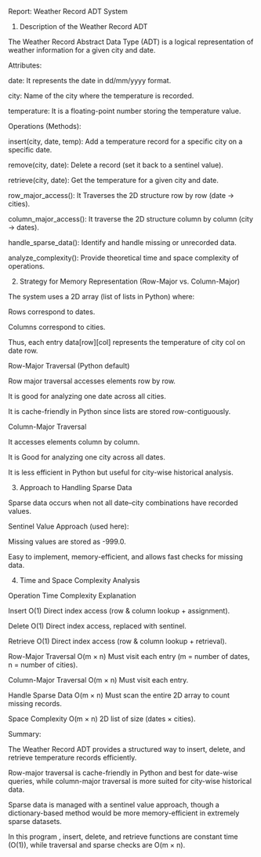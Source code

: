 Report: Weather Record ADT System
1. Description of the Weather Record ADT

The Weather Record Abstract Data Type (ADT) is a logical representation of weather information for a given city and date.

Attributes:

date: It represents the date in dd/mm/yyyy format.

city: Name of the city where the temperature is recorded.

temperature: It is a floating-point number storing the temperature value.

Operations (Methods):

insert(city, date, temp): Add a temperature record for a specific city on a specific date.

remove(city, date): Delete a record (set it back to a sentinel value).

retrieve(city, date): Get the temperature for a given city and date.

row_major_access(): It Traverses the 2D structure row by row (date → cities).

column_major_access(): It traverse the 2D structure column by column (city → dates).

handle_sparse_data(): Identify and handle missing or unrecorded data.

analyze_complexity(): Provide theoretical time and space complexity of operations.

2. Strategy for Memory Representation (Row-Major vs. Column-Major)

The system uses a 2D array (list of lists in Python) where:

Rows correspond to dates.

Columns correspond to cities.

Thus, each entry data[row][col] represents the temperature of city col on date row.

Row-Major Traversal (Python default)

Row major traversal accesses elements row by row.

It is good for analyzing one date across all cities.

It is cache-friendly in Python since lists are stored row-contiguously.

Column-Major Traversal

It accesses elements column by column.

It is Good for analyzing one city across all dates.

It is less efficient in Python but useful for city-wise historical analysis.

3. Approach to Handling Sparse Data

Sparse data occurs when not all date–city combinations have recorded values.

Sentinel Value Approach (used here):

Missing values are stored as -999.0.

Easy to implement, memory-efficient, and allows fast checks for missing data.

4. Time and Space Complexity Analysis

Operation              Time Complexity	Explanation

Insert	               O(1)	            Direct index access (row & column lookup + assignment).

Delete	               O(1)	            Direct index access, replaced with sentinel.

Retrieve            	 O(1)	            Direct index access (row & column lookup + retrieval).

Row-Major Traversal 	 O(m × n)        	Must visit each entry (m = number of dates, n = number of cities).

Column-Major Traversal O(m × n)        	Must visit each entry.

Handle Sparse Data	   O(m × n)	        Must scan the entire 2D array to count missing records.

Space Complexity	     O(m × n)	        2D list of size (dates × cities).

Summary:

The Weather Record ADT provides a structured way to insert, delete, and retrieve temperature records efficiently.

Row-major traversal is cache-friendly in Python and best for date-wise queries, while column-major traversal is more suited for city-wise historical data.

Sparse data is managed with a sentinel value approach, though a dictionary-based method would be more memory-efficient in extremely sparse datasets.

In this program , insert, delete, and retrieve functions are constant time (O(1)), while traversal and sparse checks are O(m × n).
